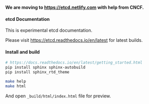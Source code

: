 
**We are moving to https://etcd.netlify.com with help from CNCF.**

#### etcd Documentation

This is experimental etcd documentation.

Please visit https://etcd.readthedocs.io/en/latest for latest builds.

#### Install and build

```bash
# https://docs.readthedocs.io/en/latest/getting_started.html
pip install sphinx sphinx-autobuild
pip install sphinx_rtd_theme

make help
make html
```

And open `_build/html/index.html` file for preview.
